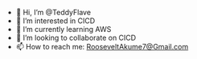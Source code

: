 - 👋 Hi, I’m @TeddyFlave
- 👀 I’m interested in CICD
- 🌱 I’m currently learning AWS
- 💞️ I’m looking to collaborate on CICD
- 📫 How to reach me: RooseveltAkume7@Gmail.com

<!---
TeddyFlave/TeddyFlave is a ✨ special ✨ repository because its `README.md` (this file) appears on your GitHub profile.
You can click the Preview link to take a look at your changes.
--->
